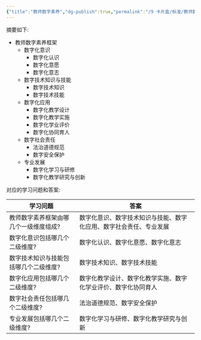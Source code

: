 ```yaml
---
{"title":"教师数字素养","dg-publish":true,"permalink":"/9 卡片盒/标准/教师数字素养/","dgPassFrontmatter":true,"noteIcon":""}
---
```



摘要如下:

- 教师数字素养框架
    - 数字化意识
        - 数字化认识
        - 数字化意愿
        - 数字化意志
    - 数字技术知识与技能
        - 数字技术知识
        - 数字技术技能
    - 数字化应用
        - 数字化教学设计
        - 数字化教学实施
        - 数字化学业评价
        - 数字化协同育人
    - 数字社会责任
        - 法治道德规范
        - 数字安全保护
    - 专业发展
        - 数字化学习与研修
        - 数字化教学研究与创新

对应的学习问题和答案:

| 学习问题 | 答案 |
|-|-|
| 教师数字素养框架由哪几个一级维度组成? | 数字化意识、数字技术知识与技能、数字化应用、数字社会责任、专业发展 |
| 数字化意识包括哪几个二级维度? | 数字化认识、数字化意愿、数字化意志 |
| 数字技术知识与技能包括哪几个二级维度? | 数字技术知识、数字技术技能 |  
| 数字化应用包括哪几个二级维度? | 数字化教学设计、数字化教学实施、数字化学业评价、数字化协同育人 |
| 数字社会责任包括哪几个二级维度? | 法治道德规范、数字安全保护 |
| 专业发展包括哪几个二级维度? | 数字化学习与研修、数字化教学研究与创新 |